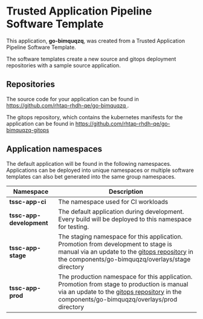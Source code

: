 # Trusted Application Pipeline Software Template

This application, **go-bimquqzq**, was created from a Trusted Application Pipeline Software Template.

The software templates create a new source and gitops deployment repositories with a sample source application. 

## Repositories

The source code for your application can be found in [https://github.com/rhtap-rhdh-qe/go-bimquqzq ](https://github.com/rhtap-rhdh-qe/go-bimquqzq ).
 
The gitops repository, which contains the kubernetes manifests for the application can be found in 
[https://github.com/rhtap-rhdh-qe/go-bimquqzq-gitops ](https://github.com/rhtap-rhdh-qe/go-bimquqzq-gitops ) 

## Application namespaces 

The default application will be found in the following namespaces. Applications can be deployed into unique namespaces or multiple software templates can also bet generated into the same group namespaces.  

|  Namespace   |  Description   |  
| -------- | -------- |
| **tssc-app-ci** | The namespace used for CI workloads |
| **tssc-app-development** | The default application during development. Every build will be deployed to this namespace for testing. |
| **tssc-app-stage** | The staging namespace for this application. Promotion from development to stage is manual via an update to the [gitops repository](https://github.com/rhtap-rhdh-qe/go-bimquqzq-gitops ) in the components/go-bimquqzq/overlays/stage directory |
| **tssc-app-prod** | The production namespace for this application. Promotion from stage to production is manual via an update to the [gitops repository](https://github.com/rhtap-rhdh-qe/go-bimquqzq-gitops ) in the components/go-bimquqzq/overlays/prod directory |